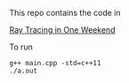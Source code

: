 This repo contains the code in 

[Ray Tracing in One Weekend](https://www.realtimerendering.com/raytracing/Ray%20Tracing%20in%20a%20Weekend.pdf)

To run
```
g++ main.cpp -std=c++11
./a.out
```
